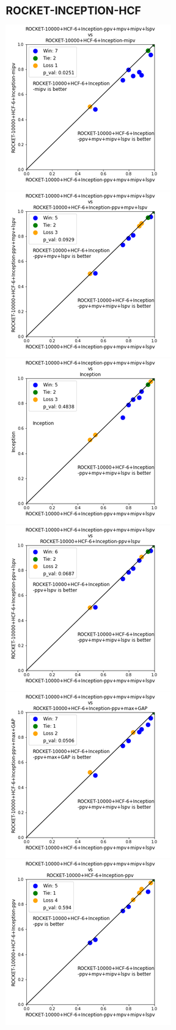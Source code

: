 # ROCKET-INCEPTION-HCF

<img src="plots/ppv+mpv+mipv+lspv  vs mipv.png">
<img src="plots/ppv+mpv+mipv+lspv  vs ppv+mpv+lspv.png">
<img src="plots/ppv+mpv+mipv+lspv vs Inception.png">
<img src="plots/ppv+mpv+mipv+lspv vs ppv+lspv.png">
<img src="plots/ppv+mpv+mipv+lspv vs ppv+max+GAP.png">
<img src="plots/ppv+mpv+mipv+lspv vs ppv.png">
